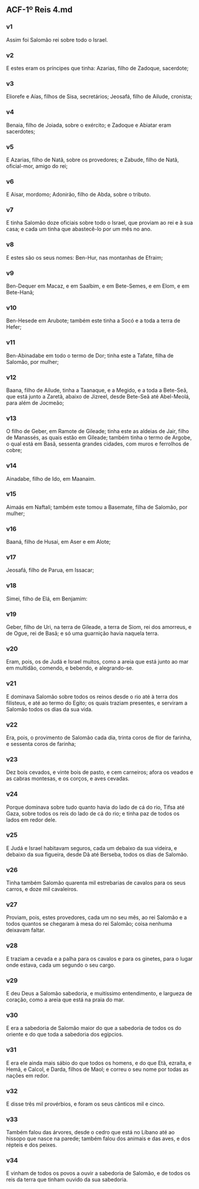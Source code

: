 ## ACF-1º Reis 4.md
### v1
 Assim foi Salomão rei sobre todo o Israel.
### v2
 E estes eram os príncipes que tinha: Azarias, filho de Zadoque, sacerdote;
### v3
 Eliorefe e Aías, filhos de Sisa, secretários; Jeosafá, filho de Ailude, cronista;
### v4
 Benaia, filho de Joiada, sobre o exército; e Zadoque e Abiatar eram sacerdotes;
### v5
 E Azarias, filho de Natã, sobre os provedores; e Zabude, filho de Natã, oficial-mor, amigo do rei;
### v6
 E Aisar, mordomo; Adonirão, filho de Abda, sobre o tributo.
### v7
 E tinha Salomão doze oficiais sobre todo o Israel, que proviam ao rei e à sua casa; e cada um tinha que abastecê-lo por um mês no ano.
### v8
 E estes são os seus nomes: Ben-Hur, nas montanhas de Efraim;
### v9
 Ben-Dequer em Macaz, e em Saalbim, e em Bete-Semes, e em Elom, e em Bete-Hanã;
### v10
 Ben-Hesede em Arubote; também este tinha a Socó e a toda a terra de Hefer;
### v11
 Ben-Abinadabe em todo o termo de Dor; tinha este a Tafate, filha de Salomão, por mulher;
### v12
 Baana, filho de Ailude, tinha a Taanaque, e a Megido, e a toda a Bete-Seã, que está junto a Zaretã, abaixo de Jizreel, desde Bete-Seã até Abel-Meolá, para além de Jocmeão;
### v13
 O filho de Geber, em Ramote de Gileade; tinha este as aldeias de Jair, filho de Manassés, as quais estão em Gileade; também tinha o termo de Argobe, o qual está em Basã, sessenta grandes cidades, com muros e ferrolhos de cobre;
### v14
 Ainadabe, filho de Ido, em Maanaim.
### v15
 Aimaás em Naftali; também este tomou a Basemate, filha de Salomão, por mulher;
### v16
 Baaná, filho de Husai, em Aser e em Alote;
### v17
 Jeosafá, filho de Parua, em Issacar;
### v18
 Simei, filho de Elá, em Benjamim:
### v19
 Geber, filho de Uri, na terra de Gileade, a terra de Siom, rei dos amorreus, e de Ogue, rei de Basã; e só uma guarnição havia naquela terra.
### v20
 Eram, pois, os de Judá e Israel muitos, como a areia que está junto ao mar em multidão, comendo, e bebendo, e alegrando-se.
### v21
 E dominava Salomão sobre todos os reinos desde o rio até à terra dos filisteus, e até ao termo do Egito; os quais traziam presentes, e serviram a Salomão todos os dias da sua vida.
### v22
 Era, pois, o provimento de Salomão cada dia, trinta coros de flor de farinha, e sessenta coros de farinha;
### v23
 Dez bois cevados, e vinte bois de pasto, e cem carneiros; afora os veados e as cabras montesas, e os corços, e aves cevadas.
### v24
 Porque dominava sobre tudo quanto havia do lado de cá do rio, Tifsa até Gaza, sobre todos os reis do lado de cá do rio; e tinha paz de todos os lados em redor dele.
### v25
 E Judá e Israel habitavam seguros, cada um debaixo da sua videira, e debaixo da sua figueira, desde Dã até Berseba, todos os dias de Salomão.
### v26
 Tinha também Salomão quarenta mil estrebarias de cavalos para os seus carros, e doze mil cavaleiros.
### v27
 Proviam, pois, estes provedores, cada um no seu mês, ao rei Salomão e a todos quantos se chegaram à mesa do rei Salomão; coisa nenhuma deixavam faltar.
### v28
 E traziam a cevada e a palha para os cavalos e para os ginetes, para o lugar onde estava, cada um segundo o seu cargo.
### v29
 E deu Deus a Salomão sabedoria, e muitíssimo entendimento, e largueza de coração, como a areia que está na praia do mar.
### v30
 E era a sabedoria de Salomão maior do que a sabedoria de todos os do oriente e do que toda a sabedoria dos egípcios.
### v31
 E era ele ainda mais sábio do que todos os homens, e do que Etã, ezraíta, e Hemã, e Calcol, e Darda, filhos de Maol; e correu o seu nome por todas as nações em redor.
### v32
 E disse três mil provérbios, e foram os seus cânticos mil e cinco.
### v33
 Também falou das árvores, desde o cedro que está no Líbano até ao hissopo que nasce na parede; também falou dos animais e das aves, e dos répteis e dos peixes.
### v34
 E vinham de todos os povos a ouvir a sabedoria de Salomão, e de todos os reis da terra que tinham ouvido da sua sabedoria.
